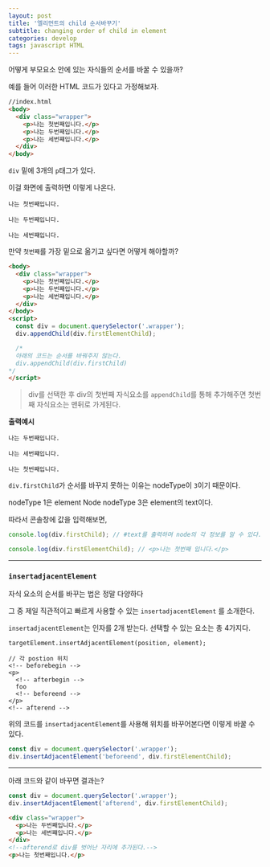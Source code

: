 ```yaml
---
layout: post
title: '엘리먼트의 child 순서바꾸기'
subtitle: changing order of child in element
categories: develop
tags: javascript HTML
---
```


어떻게 부모요소 안에 있는 자식들의 순서를 바꿀 수 있을까?

예를 들어 이러한 HTML 코드가 있다고 가정해보자.

```html
//index.html
<body>
  <div class="wrapper">
    <p>나는 첫번째입니다.</p>
    <p>나는 두번째입니다.</p>
    <p>나는 세번쨰입니다.</p>
  </div>
</body>
```

`div` 밑에 3개의 `p`태그가 있다.

이걸 화면에 출력하면 이렇게 나온다.

```
나는 첫번째입니다.

나는 두번째입니다.

나는 세번쨰입니다.
```

만약 `첫번째`를 가장 밑으로 옮기고 싶다면 어떻게 해야할까?

```html
<body>
  <div class="wrapper">
    <p>나는 첫번째입니다.</p>
    <p>나는 두번째입니다.</p>
    <p>나는 세번쨰입니다.</p>
  </div>
</body>
<script>
  const div = document.querySelector('.wrapper');
  div.appendChild(div.firstElementChild);

  /*
  아래의 코드는 순서를 바꿔주지 않는다.
  div.appendChild(div.firstChild)
*/
</script>
```

> div를 선택한 후 div의 첫번째 자식요소를 `appendChild`를 통해 추가해주면 첫번째 자식요소는 맨뒤로 가게된다.

**출력예시**

```
나는 두번째입니다.

나는 세번쨰입니다.

나는 첫번째입니다.
```

`div.firstChild`가 순서를 바꾸지 못하는 이유는 nodeType이 `3`이기 때문이다.

nodeType 1은 element Node
nodeType 3은 element의 text이다.

따라서 콘솔창에 값을 입력해보면,

```js
console.log(div.firstChild); // #text를 출력하며 node의 각 정보를 알 수 있다. 현재 textContent는 ""

console.log(div.firstElementChild); // <p>나는 첫번째 입니다.</p>
```

---

### `insertadjacentElement`

자식 요소의 순서를 바꾸는 법은 정말 다양하다

그 중 제일 직관적이고 빠르게 사용할 수 있는 `insertadjacentElement`
를 소개한다.

`insertadjacentElement`는 인자를 2개 받는다.
선택할 수 있는 요소는 총 4가지다.

```
targetElement.insertAdjacentElement(position, element);

// 각 postion 위치
<!-- beforebegin -->
<p>
  <!-- afterbegin -->
  foo
  <!-- beforeend -->
</p>
<!-- afterend -->
```

위의 코드를 `insertadjacentElement`를 사용해 위치를 바꾸어본다면 이렇게 바꿀 수 있다.

```js
const div = document.querySelector('.wrapper');
div.insertAdjacentElement('beforeend', div.firstElementChild);
```

---

아래 코드와 같이 바꾸면 결과는?

```js
const div = document.querySelector('.wrapper');
div.insertAdjacentElement('afterend', div.firstElementChild);
```

```html
<div class="wrapper">
  <p>나는 두번째입니다.</p>
  <p>나는 세번쨰입니다.</p>
</div>
<!--afterend로 div를 벗어난 자리에 추가된다.-->
<p>나는 첫번째입니다.</p>
```
